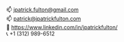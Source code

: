 :mailbox: jpatrick.fulton@gmail.com <br>
:mailbox: patrick@jpatrickfulton.com <br>
:link: https://www.linkedin.com/in/jpatrickfulton/ <br>
:telephone_receiver: +1 (312) 989-6512
